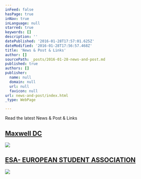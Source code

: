 ```yaml
---
inFeed: false
hasPage: true
inNav: true
inLanguage: null
starred: true
keywords: []
description: ''
datePublished: '2016-01-28T17:57:01.625Z'
dateModified: '2016-01-28T17:56:57.468Z'
title: 'News & Post & Links'
author: []
sourcePath: _posts/2016-01-28-news-and-post.md
published: true
authors: []
publisher:
  name: null
  domain: null
  url: null
  favicon: null
url: news-and-post/index.html
_type: WebPage

---
```

Read the latest News & Post & Links

## [Maxwell DC ][0]
![](https://the-grid-user-content.s3-us-west-2.amazonaws.com/2518d81d-8a08-4bc5-9f0b-f064d74d5b90.jpg)

## [ESA- EUROPEAN STUDENT ASSOCIATION][1]
![](https://the-grid-user-content.s3-us-west-2.amazonaws.com/5b7f0eaa-041f-4241-aafb-6d49b4ce4df2.jpg)

[0]: http://www.maxwell.syr.edu/DC/DC_Profiles/Rafael_Cifuentes__16,_IR___ECON__16/
[1]: https://orgsync.com/102755/chapter